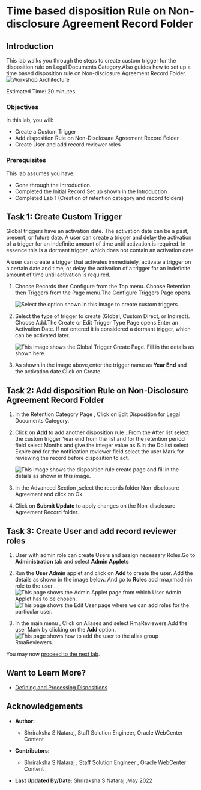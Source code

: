 # Time based disposition Rule on Non-disclosure Agreement Record Folder

## Introduction

This lab walks you through the steps to create custom trigger for the disposition rule on Legal Documents Category.Also guides how to set up a time based disposition rule on Non-disclosure Agreement Record Folder.
   ![Workshop Architecture](./images/workshop-architecture.png "Workshop Architecture")

Estimated Time: 20 minutes

### Objectives

In this lab, you will:
* Create a Custom Trigger
* Add disposition Rule on Non-Disclosure Agreement Record Folder
* Create User and add record reviewer roles

### Prerequisites

This lab assumes you have:
* Gone through the Introduction.
* Completed the Initial Record Set up shown in the Introduction
* Completed Lab 1 (Creation of retention category and record folders)


## Task 1: Create Custom Trigger

Global triggers have an activation date. The activation date can be a past, present, or future date. A user can create a trigger and delay the activation of a trigger for an indefinite amount of time until activation is required. In essence this is a dormant trigger, which does not contain an activation date.

A user can create a trigger that activates immediately, activate a trigger on a certain date and time, or delay the activation of a trigger for an indefinite amount of time until activation is required.

1. Choose Records then Configure from the Top menu. Choose Retention then Triggers from the Page menu.The Configure Triggers Page opens.

   ![Select the option shown in this image to create custom triggers](./images/create-trigger.png "Create Trigger")

2. Select the type of trigger to create (Global, Custom Direct, or Indirect). Choose Add.The Create or Edit Trigger Type Page opens.Enter an Activation Date. If not entered it is considered a dormant trigger, which can be activated later.

   ![This image shows the Global Trigger Create Page. Fill in the details as shown here.](./images/globaltrigger-creation-form.png "Global Trigger Create Page")

3. As shown in the image above,enter the trigger name as **Year End** and the activation date.Click on Create.


## Task 2: Add disposition Rule on Non-Disclosure Agreement Record Folder

  1. In the Retention Category Page , Click on Edit Disposition for Legal Documents Category.

  2. Click on **Add** to add another disposition rule . From the After list select the custom trigger Year end from the list and for the retention period field select Months and give the integer value as 6.In the Do list select Expire and for the notification reviewer field select the user Mark for reviewing the record before disposition to act.

     ![This image shows the disposition rule create page and fill in the details as shown in this image.](./images/disposition-rule-creation-form.png "Disposition Rule Create Page")

  3. In the Advanced Section ,select the records folder Non-disclosure Agreement and click on Ok.

  4. Click on **Submit Update** to apply changes on the Non-disclosure Agreement Record folder.

## Task 3: Create User and add record reviewer roles

  1. User with admin role can create Users and assign necessary Roles.Go to **Administration** tab and select **Admin Applets**

  2. Run the **User Admin** applet and click on **Add** to create the user. Add the details as shown in the image below. And go to **Roles** add rma,rmadmin role to the user .
     ![This page shows the Admin Applet page from which User Admin Applet has to be chosen.](./images/admin-applets.png "Admin Applet Page")
     ![This page shows the Edit User page where we can add roles for the particular user.](./images/edit-user-page.png "Edit User Page")

  3. In the main menu , Click on Aliases and select RmaReviewers.Add the user Mark by clicking on the **Add** option.
      ![This page shows how to add the user to the alias group RmaReviewers.](./images/add-user-to-aliasgroup.png "Alias Page ")

You may now [proceed to the next lab](#next).

## Want to Learn More?


* [Defining and Processing Dispositions ](https://docs.oracle.com/en/middleware/webcenter/content/12.2.1.4/webcenter-content-manage/defining-and-processing-dispositions.html#GUID-0827B335-BA5E-4B9C-9270-27BE4520391C)


## Acknowledgements

* **Author:**
    * Shriraksha S Nataraj, Staff Solution Engineer, Oracle WebCenter Content
* **Contributors:**
    * Shriraksha S Nataraj , Staff Solution Engineer , Oracle WebCenter Content

* **Last Updated By/Date:** Shriraksha S Nataraj ,May 2022
